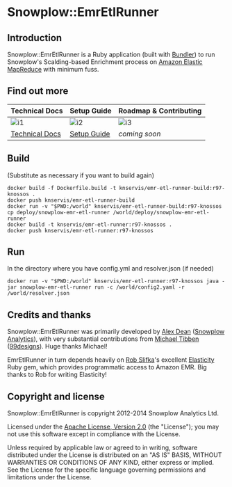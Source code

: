 # Snowplow::EmrEtlRunner

## Introduction

Snowplow::EmrEtlRunner is a Ruby application (built with [Bundler][bundler]) to run Snowplow's Scalding-based Enrichment process on [Amazon Elastic MapReduce][amazon-emr] with minimum fuss.

## Find out more

| Technical Docs              | Setup Guide           | Roadmap & Contributing               |
|-----------------------------|-----------------------|--------------------------------------|
| ![i1][techdocs-image]      | ![i2][setup-image]   | ![i3][roadmap-image]                |
| [Technical Docs][techdocs] | [Setup Guide][setup] | _coming soon_                        |

## Build

(Substitute as necessary if you want to build again)
```
docker build -f Dockerfile.build -t knservis/emr-etl-runner-build:r97-knossos .
docker push knservis/emr-etl-runner-build
docker run -v "$PWD:/world" knservis/emr-etl-runner-build:r97-knossos cp deploy/snowplow-emr-etl-runner /world/deploy/snowplow-emr-etl-runner
docker build -t knservis/emr-etl-runner:r97-knossos .
docker push knservis/emr-etl-runner:r97-knossos
```

## Run

In the directory where you have config.yml and resolver.json (if needed)

```
docker run -v "$PWD:/world" knservis/emr-etl-runner:r97-knossos java -jar snowplow-emr-etl-runner run -c /world/config2.yaml -r /world/resolver.json
```

## Credits and thanks

Snowplow::EmrEtlRunner was primarily developed by [Alex Dean][alexanderdean] ([Snowplow Analytics][snowplow-analytics]), with very substantial contributions from [Michael Tibben][mtibben] ([99designs][99designs]). Huge thanks Michael!

EmrEtlRunner in turn depends heavily on [Rob Slifka][rslifka]'s excellent [Elasticity][elasticity] Ruby gem, which provides programmatic access to Amazon EMR. Big thanks to Rob for writing Elasticity!

## Copyright and license

Snowplow::EmrEtlRunner is copyright 2012-2014 Snowplow Analytics Ltd.

Licensed under the [Apache License, Version 2.0][license] (the "License");
you may not use this software except in compliance with the License.

Unless required by applicable law or agreed to in writing, software
distributed under the License is distributed on an "AS IS" BASIS,
WITHOUT WARRANTIES OR CONDITIONS OF ANY KIND, either express or implied.
See the License for the specific language governing permissions and
limitations under the License.

[bundler]: http://gembundler.com/
[amazon-emr]: http://aws.amazon.com/elasticmapreduce/
[deploying-emr-etl-runner]: https://github.com/snowplow/snowplow/wiki/Deploying-EmrEtlRunner

[alexanderdean]: https://github.com/alexanderdean
[snowplow-analytics]: http://snowplowanalytics.com
[mtibben]: https://github.com/mtibben
[99designs]: http://99designs.com
[rslifka]: https://github.com/rslifka
[elasticity]: https://github.com/rslifka/elasticity

[license]: http://www.apache.org/licenses/LICENSE-2.0
[techdocs-image]: https://d3i6fms1cm1j0i.cloudfront.net/github/images/techdocs.png
[setup-image]: https://d3i6fms1cm1j0i.cloudfront.net/github/images/setup.png
[roadmap-image]: https://d3i6fms1cm1j0i.cloudfront.net/github/images/roadmap.png
[techdocs]: https://github.com/snowplow/snowplow/wiki/EmrEtlRunner
[setup]: https://github.com/snowplow/snowplow/wiki/setting-up-EmrEtlRunner
